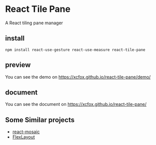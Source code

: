 # React Tile Pane

A React tiling pane manager

## install
```shell
npm install react-use-gesture react-use-measure react-tile-pane
```

## preview

You can see the demo on https://xcfox.github.io/react-tile-pane/demo/

## document

You can see the document on https://xcfox.github.io/react-tile-pane/

## Some Similar projects

- [react-mosaic](https://github.com/nomcopter/react-mosaic)
- [FlexLayout](https://github.com/caplin/FlexLayout)
